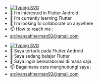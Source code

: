 - [![Typing SVG](https://readme-typing-svg.herokuapp.com?color=F78C37&background=DFFF1C00&lines=Halo+Perkenalkan+Saya+Ar+Herman;Saya+Flutter+Dev+Junior+)](https://git.io/typing-svg)
- 👀 I’m interested in Flutter Android
- 🌱 I’m currently learning Flutter 
- 💞️ I’m looking to collaborate on anywhere
- 📫 How to reach me :
- ardiyansahherman92@gmail.com

<!---
ar-herman/ar-herman is a ✨ special ✨ repository because its `README.md` (this file) appears on your GitHub profile.
You can click the Preview link to take a look at your changes.
--->

- [![Typing SVG](https://readme-typing-svg.herokuapp.com?color=F78C37&background=DFFF1C00&lines=Halo+Perkenalkan+Saya+Ar+Herman;Saya+Flutter+Dev+Junior+)](https://git.io/typing-svg)
- 👀 Saya tertarik pada Flutter Android
- 🌱 Saya sedang belajar Flutter
- ️💞️ Saya ingin berkolaborasi di mana saja
- 📫 Bagaimana cara menghubungi saya :
- ardiyansahherman92@gmail.com

<!---
ar-herman/ar-herman adalah repositori khusus ✨ karena `README.md` (file ini) muncul di profil GitHub Anda.
Anda dapat mengeklik tautan Pratinjau untuk melihat perubahan Anda.
--->
